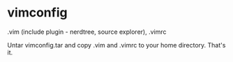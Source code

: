 # vimconfig
.vim (include plugin - nerdtree, source explorer), .vimrc

Untar vimconfig.tar and copy .vim and .vimrc to your home directory. That's it.
